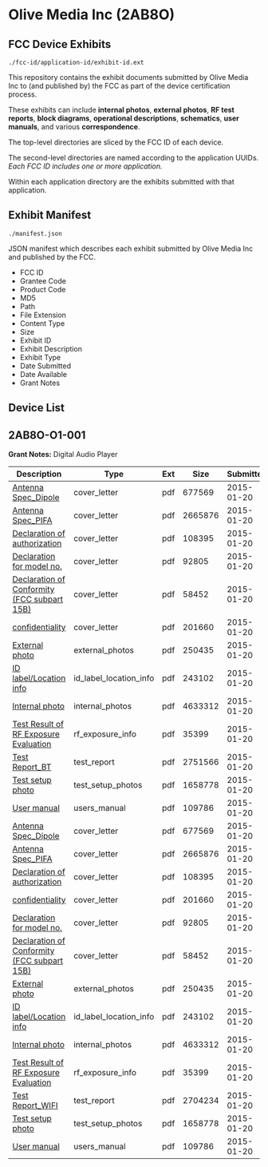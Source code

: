 # Olive Media Inc (2AB8O)
## FCC Device Exhibits

```
./fcc-id/application-id/exhibit-id.ext
```

This repository contains the exhibit documents submitted by Olive Media Inc to (and published by) the FCC as part of the device certification process.

These exhibits can include **internal photos**, **external photos**, **RF test reports**, **block diagrams**, **operational descriptions**, **schematics**, **user manuals**, and various **correspondence**.

The top-level directories are sliced by the FCC ID of each device.

The second-level directories are named according to the application UUIDs. *Each FCC ID includes one or more application.*

Within each application directory are the exhibits submitted with that application. 

## Exhibit Manifest

```
./manifest.json
```

JSON manifest which describes each exhibit submitted by Olive Media Inc and published by the FCC.

- FCC ID
- Grantee Code
- Product Code
- MD5
- Path
- File Extension
- Content Type
- Size
- Exhibit ID
- Exhibit Description
- Exhibit Type
- Date Submitted
- Date Available
- Grant Notes

## Device List
## 2AB8O-O1-001
**Grant Notes:** Digital Audio Player

| Description | Type | Ext | Size | Submitted | Available |
| ----------- | ---- | --- | ---- | --------- | --------- |
| [Antenna Spec_Dipole](2AB8O-O1-001/f4f770af5b195e34349388d00560a29b/2507335.pdf) | cover_letter | pdf | 677569 | 2015-01-20 | 2015-02-02 |
| [Antenna Spec_PIFA](2AB8O-O1-001/f4f770af5b195e34349388d00560a29b/2507336.pdf) | cover_letter | pdf | 2665876 | 2015-01-20 | 2015-02-02 |
| [Declaration of authorization](2AB8O-O1-001/f4f770af5b195e34349388d00560a29b/2507344.pdf) | cover_letter | pdf | 108395 | 2015-01-20 | 2015-02-02 |
| [Declaration for model no.](2AB8O-O1-001/f4f770af5b195e34349388d00560a29b/2507346.pdf) | cover_letter | pdf | 92805 | 2015-01-20 | 2015-02-02 |
| [Declaration of Conformity (FCC subpart 15B)](2AB8O-O1-001/f4f770af5b195e34349388d00560a29b/2507347.pdf) | cover_letter | pdf | 58452 | 2015-01-20 | 2015-02-02 |
| [confidentiality](2AB8O-O1-001/f4f770af5b195e34349388d00560a29b/2507345.pdf) | cover_letter | pdf | 201660 | 2015-01-20 | 2015-02-02 |
| [External photo](2AB8O-O1-001/f4f770af5b195e34349388d00560a29b/2507340.pdf) | external_photos | pdf | 250435 | 2015-01-20 | 2015-02-02 |
| [ID label/Location info](2AB8O-O1-001/f4f770af5b195e34349388d00560a29b/2507338.pdf) | id_label_location_info | pdf | 243102 | 2015-01-20 | 2015-02-02 |
| [Internal photo](2AB8O-O1-001/f4f770af5b195e34349388d00560a29b/2507341.pdf) | internal_photos | pdf | 4633312 | 2015-01-20 | 2015-02-02 |
| [Test Result of RF Exposure Evaluation](2AB8O-O1-001/f4f770af5b195e34349388d00560a29b/2507343.pdf) | rf_exposure_info | pdf | 35399 | 2015-01-20 | 2015-02-02 |
| [Test Report_BT](2AB8O-O1-001/f4f770af5b195e34349388d00560a29b/2507365.pdf) | test_report | pdf | 2751566 | 2015-01-20 | 2015-02-02 |
| [Test setup photo](2AB8O-O1-001/f4f770af5b195e34349388d00560a29b/2507339.pdf) | test_setup_photos | pdf | 1658778 | 2015-01-20 | 2015-02-02 |
| [User manual](2AB8O-O1-001/f4f770af5b195e34349388d00560a29b/2507337.pdf) | users_manual | pdf | 109786 | 2015-01-20 | 2015-02-02 |
| [Antenna Spec_Dipole](2AB8O-O1-001/c7084bd7e48a70af5263ca9cb68d5d8b/2507335.pdf) | cover_letter | pdf | 677569 | 2015-01-20 | 2015-02-02 |
| [Antenna Spec_PIFA](2AB8O-O1-001/c7084bd7e48a70af5263ca9cb68d5d8b/2507336.pdf) | cover_letter | pdf | 2665876 | 2015-01-20 | 2015-02-02 |
| [Declaration of authorization](2AB8O-O1-001/c7084bd7e48a70af5263ca9cb68d5d8b/2507344.pdf) | cover_letter | pdf | 108395 | 2015-01-20 | 2015-02-02 |
| [confidentiality](2AB8O-O1-001/c7084bd7e48a70af5263ca9cb68d5d8b/2507345.pdf) | cover_letter | pdf | 201660 | 2015-01-20 | 2015-02-02 |
| [Declaration for model no.](2AB8O-O1-001/c7084bd7e48a70af5263ca9cb68d5d8b/2507346.pdf) | cover_letter | pdf | 92805 | 2015-01-20 | 2015-02-02 |
| [Declaration of Conformity (FCC subpart 15B)](2AB8O-O1-001/c7084bd7e48a70af5263ca9cb68d5d8b/2507347.pdf) | cover_letter | pdf | 58452 | 2015-01-20 | 2015-02-02 |
| [External photo](2AB8O-O1-001/c7084bd7e48a70af5263ca9cb68d5d8b/2507340.pdf) | external_photos | pdf | 250435 | 2015-01-20 | 2015-02-02 |
| [ID label/Location info](2AB8O-O1-001/c7084bd7e48a70af5263ca9cb68d5d8b/2507338.pdf) | id_label_location_info | pdf | 243102 | 2015-01-20 | 2015-02-02 |
| [Internal photo](2AB8O-O1-001/c7084bd7e48a70af5263ca9cb68d5d8b/2507341.pdf) | internal_photos | pdf | 4633312 | 2015-01-20 | 2015-02-02 |
| [Test Result of RF Exposure Evaluation](2AB8O-O1-001/c7084bd7e48a70af5263ca9cb68d5d8b/2507343.pdf) | rf_exposure_info | pdf | 35399 | 2015-01-20 | 2015-02-02 |
| [Test Report_WIFI](2AB8O-O1-001/c7084bd7e48a70af5263ca9cb68d5d8b/2507342.pdf) | test_report | pdf | 2704234 | 2015-01-20 | 2015-02-02 |
| [Test setup photo](2AB8O-O1-001/c7084bd7e48a70af5263ca9cb68d5d8b/2507339.pdf) | test_setup_photos | pdf | 1658778 | 2015-01-20 | 2015-02-02 |
| [User manual](2AB8O-O1-001/c7084bd7e48a70af5263ca9cb68d5d8b/2507337.pdf) | users_manual | pdf | 109786 | 2015-01-20 | 2015-02-02 |
